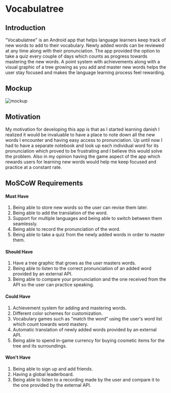 # Vocabulatree

## Introduction

"Vocabulatree" is an Android app that helps language learners keep track of new words to add to their vocabulary. Newly added words can be reviewed at any time along with their pronunciation. The app provided the option to take a quiz every couple of days which counts as progress towards mastering the new words. A point system with achievements along with a visual graphic of a tree growing as you add and master new words helps the user stay focused and makes the language learning process feel rewarding. 

## Mockup

![mockup](https://i.imgur.com/RMB7MZz.png)

## Motivation

My motivation for developing this app is that as I started learning danish I realized it would be invaluable to have a place to note down all the new words I encounter and having easy access to pronunciation. Up until now I had to have a separate notebook and look up each individual word for its pronunciation which proved to be frustrating and I believe this would solve the problem. Also in my opinion having the game aspect of the app which rewards users for learning new words would help me keep focused and practice at a constant rate.

## MoSCoW Requirements

#### Must Have
  1. Being able to store new words so the user can revise them later.
  2. Being able to add the translation of the word.
  3. Support for multiple languages and being able to switch between them seamlessly.
  4. Being able to record the pronunciation of the word.
  5. Being able to take a quiz from the newly added words in order to master them.
#### Should Have
  1. Have a tree graphic that grows as the user masters words.
  2. Being able to listen to the correct pronunciation of an added word provided by an external API.
  3. Being able to compare your pronunciation and the one received from the API so the user can practice speaking.
#### Could Have
  1. Achievement system for adding and mastering words.
  2. Different color schemes for customization.
  3. Vocabulary games such as "match the word" using the user's word list which count towards word mastery.
  4. Automatic translation of newly added words provided by an external API.
  5. Being able to spend in-game currency for buying cosmetic items for the tree and its surroundings.
#### Won't Have
  1. Being able to sign up and add friends.
  2. Having a global leaderboard.
  3. Being able to listen to a recording made by the user and compare it to the one provided by the external API. 
